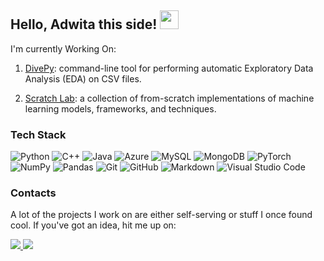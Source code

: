 ## Hello, Adwita this side! <img src="https://github.com/user-attachments/assets/e168ac06-d469-4002-82f4-bf78bb95ece2" align="" width="30" />

I'm currently Working On:

1. [DivePy](https://github.com/AdwitaSingh1711/Auto-EDA): command-line tool for performing automatic Exploratory Data Analysis (EDA) on CSV files.

2. [Scratch Lab](https://github.com/AdwitaSingh1711/from-scratch-lab): a collection of from-scratch implementations of machine learning models, frameworks, and techniques.


### Tech Stack  

![Python](https://img.shields.io/badge/-Python-333333?style=flat&logo=python)
![C++](https://img.shields.io/badge/-C++-333333?style=flat&logo=c%2B%2B&logoColor=00599C)
![Java](https://img.shields.io/badge/-Java-333333?style=flat&logo=openjdk&logoColor=007396)
![Azure](https://img.shields.io/badge/-Azure-333333?style=flat&logo=microsoft-azure&logoColor=0089D6) ![MySQL](https://img.shields.io/badge/-MySQL-333333?style=flat&logo=mysql&logoColor=4479A1)
![MongoDB](https://img.shields.io/badge/-MongoDB-333333?style=flat&logo=mongodb&logoColor=47A248)
![PyTorch](https://img.shields.io/badge/-PyTorch-333333?style=flat&logo=pytorch&logoColor=EE4C2C)
![NumPy](https://img.shields.io/badge/-NumPy-333333?style=flat&logo=numpy&logoColor=013243)
![Pandas](https://img.shields.io/badge/-Pandas-333333?style=flat&logo=pandas&logoColor=150458) ![Git](https://img.shields.io/badge/-Git-333333?style=flat&logo=git) ![GitHub](https://img.shields.io/badge/-GitHub-333333?style=flat&logo=github) ![Markdown](https://img.shields.io/badge/-Markdown-333333?style=flat&logo=markdown) ![Visual Studio Code](https://img.shields.io/badge/-Visual%20Studio%20Code-333333?style=flat&logo=visual-studio-code&logoColor=007ACC)


### Contacts
A lot of the projects I work on are either self-serving or stuff I once found cool. If you've got an idea, hit me up on:
<p align="left">
  <a href="https://www.linkedin.com/in/adwita-singh-322a0122a/" target="_blank">
    <img src="https://img.shields.io/badge/-LinkedIn-333333?style=flat&logo=linkedin&logoColor=white"/>
  </a>
  <a href="mailto:adwita.s.at07@gmail.com">
    <img src="https://img.shields.io/badge/-Gmail-333333?style=flat&logo=gmail&logoColor=white"/>
  </a>
</p>
